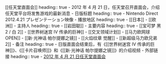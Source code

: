 [[任天堂直面会]]
heading:: true
	- 2012 年 4 月 21 日，任天堂召开直面会，介绍任天堂平台将发售游戏的最新消息
	- 日版标题
	  heading:: true
		- Nintendo Direct 2012.4.21 プレゼンテーション映像
	- 播放地区
	  heading:: true
		- [[日本]]
		- [[欧洲]]
	- 主持人
	  heading:: true
		- [[岩田聪]]
	- 主要内容
	  heading:: true
		- [[宝可梦 黑 2 / 白 2]]
		- [[世界树迷宫 IV 传承的巨神]]
		- [[交叉领域计划]]
		- [[马力欧网球 OPEN]]
		- [[新‧光神话 帕尔提娜之镜]]
		- [[火焰纹章 觉醒]]
		- [[新超级马力欧兄弟 2]]
	- 备注
	  heading:: true
		- 日版直面会结束后，有《[[世界树迷宫 IV 传承的巨神]]》、《[[卡片召唤师]]》和《[[新‧光神话 帕尔提娜之镜]]》的介绍视频
	- 外部链接
	  heading:: true
		- [2012 年 4 月 21 日任天堂直面会](https://www.bilibili.com/video/BV1AE41117XR/)